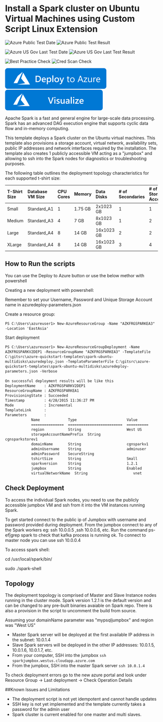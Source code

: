 # Install a Spark cluster on Ubuntu Virtual Machines using Custom Script Linux Extension

![Azure Public Test Date](https://azurequickstartsservice.blob.core.windows.net/badges/spark-ubuntu-multidisks/PublicLastTestDate.svg)
![Azure Public Test Result](https://azurequickstartsservice.blob.core.windows.net/badges/spark-ubuntu-multidisks/PublicDeployment.svg)

![Azure US Gov Last Test Date](https://azurequickstartsservice.blob.core.windows.net/badges/spark-ubuntu-multidisks/FairfaxLastTestDate.svg)
![Azure US Gov Last Test Result](https://azurequickstartsservice.blob.core.windows.net/badges/spark-ubuntu-multidisks/FairfaxDeployment.svg)

![Best Practice Check](https://azurequickstartsservice.blob.core.windows.net/badges/spark-ubuntu-multidisks/BestPracticeResult.svg)
![Cred Scan Check](https://azurequickstartsservice.blob.core.windows.net/badges/spark-ubuntu-multidisks/CredScanResult.svg)

[![Deploy To Azure](https://raw.githubusercontent.com/Azure/azure-quickstart-templates/master/1-CONTRIBUTION-GUIDE/images/deploytoazure.svg?sanitize=true)]("https://portal.azure.com/#create/Microsoft.Template/uri/https%3A%2F%2Fraw.githubusercontent.com%2FAzure%2Fazure-quickstart-templates%2Fmaster%2Fspark-ubuntu-multidisks%2Fazuredeploy.json")
[![Visualize](https://raw.githubusercontent.com/Azure/azure-quickstart-templates/master/1-CONTRIBUTION-GUIDE/images/visualizebutton.svg?sanitize=true)]("http://armviz.io/#/?load=https%3A%2F%2Fraw.githubusercontent.com%2FAzure%2Fazure-quickstart-templates%2Fmaster%2Fspark-ubuntu-multidisks%2Fazuredeploy.json")

Apache Spark is a fast and general engine for large-scale data processing. Spark
has an advanced DAG execution engine that supports cyclic data flow and
in-memory computing.

This template deploys a Spark cluster on the Ubuntu virtual machines. This
template also provisions a storage account, virtual network, availability sets,
public IP addresses and network interfaces required by the installation. The
template also creates 1 publicly accessible VM acting as a "jumpbox" and
allowing to ssh into the Spark nodes for diagnostics or troubleshooting
purposes.

The following table outlines the deployment topology characteristics for each
supported t-shirt size:

| T-Shirt Size | Database VM Size | CPU Cores | Memory  | Data Disks | # of Secondaries | # of Storage Accounts |
| :----------- | :--------------- | :-------- | :------ | :--------- | :--------------- | :-------------------- |
| Small        | Standard_A1      | 1         | 1.75 GB | 2x1023 GB  | 1                | 1                     |
| Medium       | Standard_A3      | 4         | 7 GB    | 8x1023 GB  | 1                | 2                     |
| Large        | Standard_A4      | 8         | 14 GB   | 16x1023 GB | 2                | 2                     |
| XLarge       | Standard_A4      | 8         | 14 GB   | 16x1023 GB | 3                | 4                     |

## How to Run the scripts

You can use the Deploy to Azure button or use the below methor with powershell

Creating a new deployment with powershell:

Remember to set your Username, Password and Unique Storage Account name in
azuredeploy-parameters.json

Create a resource group:

    PS C:\Users\azureuser1> New-AzureResourceGroup -Name "AZKFRGSPARKEA3" -Location 'EastAsia'

Start deployment

    PS C:\Users\azureuser1> New-AzureResourceGroupDeployment -Name AZKFRGSPARKV2DEP1 -ResourceGroupName "AZKFRGSPARKEA3" -TemplateFile C:\gitsrc\azure-quickstart-templates\spark-ubuntu-multidisks\azuredeploy.json -TemplateParameterFile C:\gitsrc\azure-quickstart-templates\spark-ubuntu-multidisks\azuredeploy-parameters.json -Verbose

    On successful deployment results will be like this
    DeploymentName    : AZKFRGSPARKV2DEP1
    ResourceGroupName : AZKFRGSPARKEA1
    ProvisioningState : Succeeded
    Timestamp         : 4/28/2015 11:36:27 PM
    Mode              : Incremental
    TemplateLink      :
    Parameters        :
    		    Name             Type                       Value
    		    ===============  =========================  ==========
    		    region           String                     West US
    		    storageAccountNamePrefix  String                     cgnsparkstorev1
    		    domainName       String                     cgnsparkv1
    		    adminUsername    String                     adminuser
    		    adminPassword    SecureString
    		    tshirtSize       String                     Small
    		    sparkversion     String                     1.2.1
    		    jumpbox          String                     Enabled
    		    virtualNetworkName  String                     vnet

## Check Deployment

To access the individual Spark nodes, you need to use the publicly accessible
jumpbox VM and ssh from it into the VM instances running Spark.

To get started connect to the public ip of Jumpbox with username and password
provided during deployment. From the jumpbox connect to any of the Spark workers
eg: ssh 10.0.0.5 ,ssh 10.0.0.6, etc. Run the command ps-ef|grep spark to check
that kafka process is running ok. To connect to master node you can use ssh
10.0.0.4

To access spark shell:

cd /usr/local/spark/bin/

sudo ./spark-shell

## Topology

The deployment topology is comprised of Master and Slave Instance nodes running
in the cluster mode. Spark version 1.2.1 is the default version and can be
changed to any pre-built binaries avaiable on Spark repo. There is also a
provision in the script to uncomment the build from source.

Assuming your domainName parameter was "mypsqljumpbox" and region was "West US"

- Master Spark server will be deployed at the first available IP address in the
  subnet: 10.0.1.4
- Slave Spark servers will be deployed in the other IP addresses: 10.0.1.5,
  10.0.1.6, 10.0.1.7, etc.
- From your computer, SSH into the jumpbox
  `ssh sparkjumpbox.westus.cloudapp.azure.com`
- From the jumpbox, SSH into the master Spark server `ssh 10.0.1.4`

To check deployment errors go to the new azure portal and look under Resource
Group -> Last deployment -> Check Operation Details

##Known Issues and Limitations

- The deployment script is not yet idempotent and cannot handle updates
- SSH key is not yet implemented and the template currently takes a password for
  the admin user
- Spark cluster is current enabled for one master and multi slaves.
